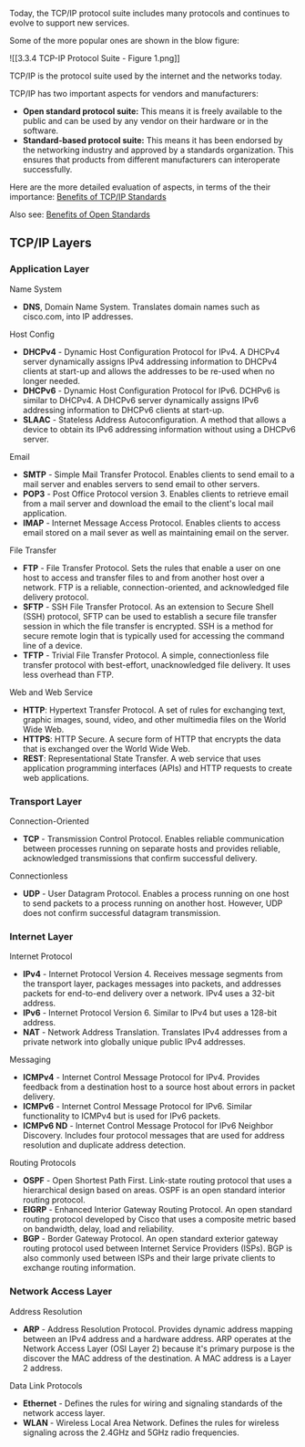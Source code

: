 Today, the TCP/IP protocol suite includes many protocols and continues to evolve to support new services.

Some of the more popular ones are shown in the blow figure:

![[3.3.4 TCP-IP Protocol Suite - Figure 1.png]]

TCP/IP is the protocol suite used by the internet and the networks today. 

TCP/IP has two important aspects for vendors and manufacturers:
- **Open standard protocol suite:** This means it is freely available to the public and can be used by any vendor on their hardware or in the software.
- **Standard-based protocol suite:** This means it has been endorsed by the networking industry and approved by a standards organization. This ensures that products from different manufacturers can interoperate successfully.

Here are the more detailed evaluation of aspects, in terms of the their importance: [Benefits of TCP/IP Standards](https://chatgpt.com/share/670a664e-33f0-8011-9c12-f9836835cb45)

Also see: [Benefits of Open Standards](https://chatgpt.com/share/670a6e0b-98dc-8011-aeaf-3fa113d37f0f)

## TCP/IP Layers

### Application Layer

Name System
- **DNS**, Domain Name System. Translates domain names such as cisco.com, into IP addresses.

Host Config
- **DHCPv4** - Dynamic Host Configuration Protocol for IPv4. A DHCPv4 server dynamically assigns IPv4 addressing information to DHCPv4 clients at start-up and allows the addresses to be re-used when no longer needed.
- **DHCPv6** - Dynamic Host Configuration Protocol for IPv6. DCHPv6 is similar to DHCPv4. A DHCPv6 server dynamically assigns IPv6 addressing information to DHCPv6 clients at start-up.
- **SLAAC** - Stateless Address Autoconfiguration. A method that allows a device to obtain its IPv6 addressing information without using a DHCPv6 server.

Email
- **SMTP** - Simple Mail Transfer Protocol. Enables clients to send email to a mail server and enables servers to send email to other servers.
- **POP3** - Post Office Protocol version 3. Enables clients to retrieve email from a mail server and download the email to the client's local mail application.
- **IMAP** - Internet Message Access Protocol. Enables clients to access email stored on a mail sever as well as maintaining email on the server.

File Transfer
- **FTP** - File Transfer Protocol. Sets the rules that enable a user on one host to access and transfer files to and from another host over a network. FTP is a reliable, connection-oriented, and acknowledged file delivery protocol.
- **SFTP** - SSH File Transfer Protocol. As an extension to Secure Shell (SSH) protocol, SFTP can be used to establish a secure file transfer session in which the file transfer is encrypted. SSH is a method for secure remote login that is typically used for accessing the command line of a device.
- **TFTP** - Trivial File Transfer Protocol. A simple, connectionless file transfer protocol with best-effort, unacknowledged file delivery. It uses less overhead than FTP.

Web and Web Service
- **HTTP**: Hypertext Transfer Protocol. A set of rules for exchanging text, graphic images, sound, video, and other multimedia files on the World Wide Web.
- **HTTPS**: HTTP Secure. A secure form of HTTP that encrypts the data that is exchanged over the World Wide Web.
- **REST**: Representational State Transfer. A web service that uses application programming interfaces (APIs) and HTTP requests to create web applications.

### Transport Layer

Connection-Oriented
- **TCP** - Transmission Control Protocol. Enables reliable communication between processes running on separate hosts and provides reliable, acknowledged transmissions that confirm successful delivery.

Connectionless
- **UDP** - User Datagram Protocol. Enables a process running on one host to send packets to a process running on another host. However, UDP does not confirm successful datagram transmission.

### Internet Layer

Internet Protocol
- **IPv4** - Internet Protocol Version 4. Receives message segments from the transport layer, packages messages into packets, and addresses packets for end-to-end delivery over a network. IPv4 uses a 32-bit address.
- **IPv6** - Internet Protocol Version 6. Similar to IPv4 but uses a 128-bit address.
- **NAT** - Network Address Translation. Translates IPv4 addresses from a private network into globally unique public IPv4 addresses.

Messaging
- **ICMPv4** - Internet Control Message Protocol for IPv4. Provides feedback from a destination host to a source host about errors in packet delivery.
- **ICMPv6** - Internet Control Message Protocol for IPv6. Similar functionality to ICMPv4 but is used for IPv6 packets.
- **ICMPv6 ND** - Internet Control Message Protocol for IPv6 Neighbor Discovery. Includes four protocol messages that are used for address resolution and duplicate address detection.

Routing Protocols
- **OSPF** - Open Shortest Path First. Link-state routing protocol that uses a hierarchical design based on areas. OSPF is an open standard interior routing protocol.
- **EIGRP** - Enhanced Interior Gateway Routing Protocol. An open standard routing protocol developed by Cisco that uses a composite metric based on bandwidth, delay, load and reliability.
- **BGP** - Border Gateway Protocol. An open standard exterior gateway routing protocol used between Internet Service Providers (ISPs). BGP is also commonly used between ISPs and their large private clients to exchange routing information.

### Network Access Layer

Address Resolution
- **ARP** - Address Resolution Protocol. Provides dynamic address mapping between an IPv4 address and a hardware address. ARP operates at the Network Access Layer (OSI Layer 2) because it's primary purpose is the discover the MAC address of the destination. A MAC address is a Layer 2 address.

Data Link Protocols
- **Ethernet** - Defines the rules for wiring and signaling standards of the network access layer.
- **WLAN** - Wireless Local Area Network. Defines the rules for wireless signaling across the 2.4GHz and 5GHz radio frequencies.